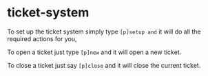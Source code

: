 # ticket-system

To set up the ticket system simply type ``[p]setup and`` it will do all the required actions for you,

To open a ticket just type ``[p]new`` and it will open a new ticket.

To close a ticket just say ``[p]close`` and it will close the current ticket.
